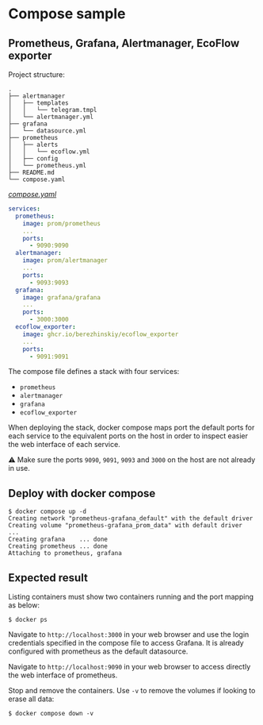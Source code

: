 # Compose sample

## Prometheus, Grafana, Alertmanager, EcoFlow exporter

Project structure:

```plain
.
├── alertmanager
│   ├── templates
│   │   └── telegram.tmpl
│   └── alertmanager.yml
├── grafana
│   └── datasource.yml
├── prometheus
│   ├── alerts
│   │   └── ecoflow.yml
│   ├── config
│   └── prometheus.yml
├── README.md
└── compose.yaml
```

[_compose.yaml_](compose.yaml)

```yaml
services:
  prometheus:
    image: prom/prometheus
    ...
    ports:
      - 9090:9090
  alertmanager:
    image: prom/alertmanager
    ...
    ports:
      - 9093:9093
  grafana:
    image: grafana/grafana
    ...
    ports:
      - 3000:3000
  ecoflow_exporter:
    image: ghcr.io/berezhinskiy/ecoflow_exporter
    ...
    ports:
      - 9091:9091
```

The compose file defines a stack with four services:

- `prometheus`
- `alertmanager`
- `grafana`
- `ecoflow_exporter`

When deploying the stack, docker compose maps port the default ports for each service to the equivalent ports on the host in order to inspect easier the web interface of each service.

⚠️ Make sure the ports `9090`, `9091`, `9093` and `3000` on the host are not already in use.

## Deploy with docker compose

```plain
$ docker compose up -d
Creating network "prometheus-grafana_default" with the default driver
Creating volume "prometheus-grafana_prom_data" with default driver
...
Creating grafana    ... done
Creating prometheus ... done
Attaching to prometheus, grafana

```

## Expected result

Listing containers must show two containers running and the port mapping as below:

```plain
$ docker ps

```

Navigate to `http://localhost:3000` in your web browser and use the login credentials specified in the compose file to access Grafana. It is already configured with prometheus as the default datasource.

Navigate to `http://localhost:9090` in your web browser to access directly the web interface of prometheus.

Stop and remove the containers. Use `-v` to remove the volumes if looking to erase all data:

```plain
$ docker compose down -v

```
